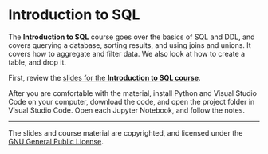 # Introduction to SQL

The **Introduction to SQL** course goes over the basics of SQL and DDL, and covers querying a database, sorting results, and using joins and unions. It covers how to aggregate and filter data. We also look at how to create a table, and drop it.

First, review the [slides for the **Introduction to SQL course**](https://docs.google.com/presentation/d/1-FhnRYrehe3VSlITi6geGqh-DrtSP6nPN4tiPgpbGqQ/present). 

After you are comfortable with the material, install Python and Visual Studio Code on your computer, download the code, and open the project folder in Visual Studio Code. Open each Jupyter Notebook, and follow the notes.

-----

The slides and course material are copyrighted, and licensed under the [GNU General Public License](LICENSE).
